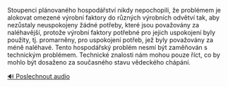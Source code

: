 
Stoupenci plánovaného hospodářství nikdy nepochopili, že problémem je alokovat omezené výrobní faktory do různých výrobních odvětví tak, aby nezůstaly neuspokojeny žádné potřeby, které jsou považovány za naléhavější, protože výrobní faktory potřebné pro jejich uspokojení byly použity, tj. promarněny, pro uspokojení potřeb, jež byly považovány za méně naléhavé. Tento hospodářský problém nesmí být zaměňován s technickým problémem. Technické znalosti nám mohou pouze říct, co by mohlo být dosaženo za současného stavu vědeckého chápání.

[🔊 Poslechnout audio](/data/7-paragraphs/audio/chapter_134/para_003-Stoupenci-plnovanho-hospodstv-nikdy-nepochopi.mp3)
